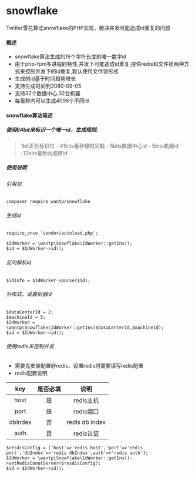 # snowflake
Twitter雪花算法snowflake的PHP实现，解决并发可能造成id重复的问题

#### 概述

- snowflake算法生成的19个字符长度的唯一数字id  
- 由于php-fpm多进程的特性,并发下可能造成id重复,提供redis和文件锁两种方式来控制并发下的id重复,默认使用文件锁形式  
- 生成的id基于时间趋势增长  
- 支持生成时间到2080-09-05   
- 支持32个数据中心,32台机器
- 每毫秒内可以生成4096个不同id  

#### snowflake算法简述

##### 使用64bit来标识一个唯一id，生成规则: 
> 1bit正负标识位 - 41bits毫秒级时间戳 - 5bits数据中心id - 5bits机器id -12bits毫秒内顺序id

##### 使用说明

###### 引用包
```
composer require wantp/snowflake
```
###### 生成id
```
require_once 'vendor/autoload.php';

$IdWorker = \wantp\Snowflake\IdWorker::getIns();
$id = $IdWorker->id();

```

###### 反向解析id

```
$idInfo = $IdWorker->parse($id);
```

###### 分布式，设置机器id

```
$dataCenterId = 2;
$machineId = 5;
$IdWorker = \wantp\Snowflake\IdWorker::getIns($dataCenterId,$machineId);
$id = $IdWorker->id();
```

###### 使用redis来控制并发
- 需要先安装配置好redis，设置redis时需要填写redis配置  
- redis配置说明

| key | 是否必填 | 说明 |  
|:----:|:---:|:---:|  
|host|是|redis主机|
|port|是|redis端口|
|dbIndex|否|redis db index|
|auth|否|redis认证|

```
$resdisConfig = ['host'=>'redis host','port'=>'redis port','dbIndex'=>'redis dbIndex',auth'=>'redis auth'];
$IdWorker = \wantp\Snowflake\IdWorker::getIns()->setRedisConutServer($resdisConfig);
$id = $IdWorker->id();
```